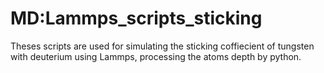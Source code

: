 # MD:Lammps_scripts_sticking

Theses scripts are used for simulating the sticking coffiecient of tungsten with deuterium using Lammps, processing the atoms depth by python.
